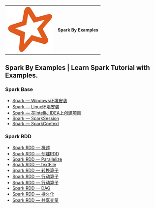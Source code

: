 <table>
    <tr>
        <td>
            <img alt="_images/apachespark.svg" src="./docs/source/_static/apachespark.svg" width="150px">
        </td>
        <td>
           <b>Spark By Examples</b>
        </td>
    </tr>
</table>

## Spark By Examples | Learn Spark Tutorial with Examples.

### Spark Base

* [Spark — Windows环境安装](https://spark-examples.readthedocs.io/en/latest/base/installation-on-windows.html)
* [Spark — Linux环境安装](https://spark-examples.readthedocs.io/en/latest/base/installation-on-linux.html)
* [Spark — 在IntelliJ IDEA上创建项目](https://spark-examples.readthedocs.io/en/latest/base/spark-on-intelliJ.html)
* [Spark — SparkSession](https://spark-examples.readthedocs.io/en/latest/base/spark-session.html)
* [Spark — SparkContext](https://spark-examples.readthedocs.io/en/latest/base/spark-context.html)

### Spark RDD

* [Spark RDD — 概述](https://spark-examples.readthedocs.io/en/latest/spark-rdd/spark-rdd-summary.html)
* [Spark RDD — 创建RDD](https://spark-examples.readthedocs.io/en/latest/spark-rdd/spark-rdd-create.html)
* [Spark RDD — Parallelize](https://spark-examples.readthedocs.io/en/latest/spark-rdd/spark-rdd-parallelize.html)
* [Spark RDD — textFile](https://spark-examples.readthedocs.io/en/latest/spark-rdd/spark-rdd-textFile.html)
* [Spark RDD — 转换算子](https://spark-examples.readthedocs.io/en/latest/spark-rdd/spark-rdd-transformations.html)
* [Spark RDD — 行动算子](https://spark-examples.readthedocs.io/en/latest/spark-rdd/spark-rdd-actions.html)
* [Spark RDD — 行动算子](https://spark-examples.readthedocs.io/en/latest/spark-rdd/spark-rdd-actions.html)
* [Spark RDD — DAG](https://spark-examples.readthedocs.io/en/latest/spark-rdd/spark-rdd-stage.html)
* [Spark RDD — 持久化](https://spark-examples.readthedocs.io/en/latest/spark-rdd/spark-rdd-cache.html)
* [Spark RDD — 共享变量](https://spark-examples.readthedocs.io/en/latest/spark/spark-shared-variable.html)